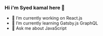 ### Hi i'm Syed kamal here 👋

- 🔭 I’m currently working on React.js
- 🌱 I’m currently learning Gatsby.js GraphQL 
- 💬 Ask me about JavaScript
